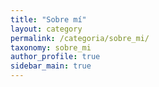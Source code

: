 ```yaml
---
title: "Sobre mí"
layout: category
permalink: /categoria/sobre_mi/
taxonomy: sobre_mi
author_profile: true
sidebar_main: true
---
```

